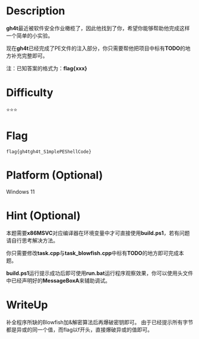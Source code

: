 # Description
**gh4t**最近被软件安全作业橄榄了，因此他找到了你，希望你能够帮助他完成这样一个简单的小实验。

现在**gh4t**已经完成了PE文件的注入部分，你只需要帮他把项目中标有**TODO**的地方补充完整即可。

注：已知答案的格式为：**flag{xxx}**

# Difficulty
:star::star::star:

# Flag
`flag{gh4tgh4t_S1mplePEShellCode}`

# Platform (Optional)
Windows 11

# Hint (Optional)
本题需要**x86MSVC**对应编译器在环境变量中才可直接使用**build.ps1**，若有问题请自行思考解决方法。

你只需要修改**task.cpp**与**task_blowfish.cpp**中标有**TODO**的地方即可完成本题。

**build.ps1**运行提示成功后即可使用**run.bat**运行程序观察效果，你可以使用头文件中已经声明好的**MessageBoxA**来辅助调试。

# WriteUp
补全程序所缺的Blowfish加&解密算法后再爆破密钥即可。
由于已经提示所有字节都是异或的同一个值，而flag以f开头，直接爆破异或的值即可。
